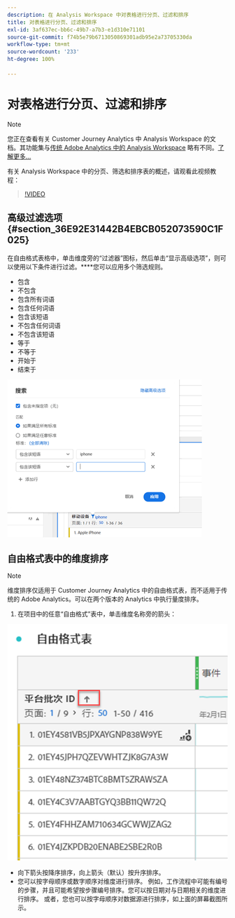 ```yaml
---
description: 在 Analysis Workspace 中对表格进行分页、过滤和排序
title: 对表格进行分页、过滤和排序
exl-id: 3af637ec-bb6c-49b7-a7b3-e1d310e71101
source-git-commit: f74b5e79b6713050869301adb95e2a73705330da
workflow-type: tm+mt
source-wordcount: '233'
ht-degree: 100%

---
```


# 对表格进行分页、过滤和排序

>[!NOTE]
>
>您正在查看有关 Customer Journey Analytics 中 Analysis Workspace 的文档。其功能集与[传统 Adobe Analytics 中的 Analysis Workspace](https://experienceleague.adobe.com/docs/analytics/analyze/analysis-workspace/home.html?lang=zh-Hans) 略有不同。[了解更多...](/help/getting-started/cja-aa.md)

有关 Analysis Workspace 中的分页、筛选和排序表的概述，请观看此视频教程：

>[!VIDEO](https://video.tv.adobe.com/v/23968)

## 高级过滤选项 {#section_36E92E31442B4EBCB052073590C1F025}

在自由格式表格中，单击维度旁的“过滤器”图标，然后单击“显示高级选项”，则可以使用以下条件进行过滤。****&#x200B;您可以应用多个筛选规则。

* 包含
* 不包含
* 包含所有词语
* 包含任何词语
* 包含该短语
* 不包含任何词语
* 不包含该短语
* 等于
* 不等于
* 开始于
* 结束于

![](assets/advanced-filter.png)

## 自由格式表中的维度排序

>[!NOTE]
>
>维度排序仅适用于 Customer Journey Analytics 中的自由格式表，而不适用于传统的 Adobe Analytics。可以在两个版本的 Analytics 中执行量度排序。

1. 在项目中的任意“自由格式”表中，单击维度名称旁的箭头：

![](assets/sort-dimensions.png)

* 向下箭头按降序排序，向上箭头（默认）按升序排序。
* 您可以按字母顺序或数字顺序对维度进行排序。 例如，工作流程中可能有编号的步骤，并且可能希望按步骤编号排序。您可以按日期对与日期相关的维度进行排序。 或者，您也可以按字母顺序对数据源进行排序，如上面的屏幕截图所示。
